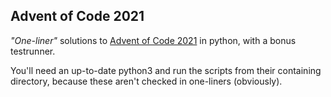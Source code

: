 ## Advent of Code 2021

*"One-liner"* solutions to [Advent of Code 2021](https://adventofcode.com/2021) in python, with a bonus testrunner.

You'll need an up-to-date python3 and run the scripts from their containing directory, because these aren't checked in one-liners (obviously).
